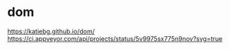 # dom
https://katiebg.github.io/dom/
https://ci.appveyor.com/api/projects/status/5v9975sx775n9nov?svg=true
